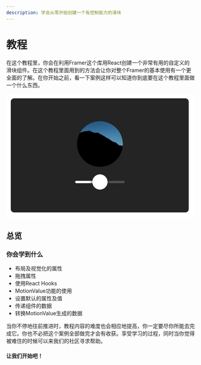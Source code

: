 ```yaml
---
description: 学会从零开始创建一个有控制能力的滑块
---
```


# 教程

在这个教程里，你会在利用Framer这个库用React创建一个非常有用的自定义的滑块组件。在这个教程里面用到的方法会让你对整个Framer的基本使用有一个更全面的了解。在你开始之前，看一下案例这样可以知道你到底要在这个教程里面做一个什么东西。

![](../../.gitbook/assets/3adaf7fe-3e28-4abb-b5cf-fbb3d0b5269b.png)

## 总览

### 你会学到什么

* 布局及视觉化的属性
* 拖拽属性
* 使用React Hooks
* MotionValue功能的使用
* 设置默认的属性及值
* 传递组件的数据
* 转换MotionValue生成的数据

当你不停地往前推进时，教程内容的难度也会相应地提高，你一定要尽你所能去完成它。你也不必把这个案例全部做完才会有收获。享受学习的过程，同时当你觉得被难住的时候可以来我们的社区寻求帮助。

#### 让我们开始吧！



